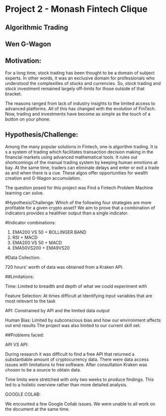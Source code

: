 # Project 2 - Monash Fintech Clique
## Algorithmic Trading

## Wen G-Wagon
## Motivation:

For a long time, stock trading has been thought to be a domain of subject experts. In other words, it was an exclusive domain for professionals who understood the complexities of stocks and currencies. So, stock trading and stock investment remained largely off-limits for those outside of that bracket.

The reasons ranged from lack of industry insights to the limited access to advanced platforms. All of this has changed with the evolution of FinTech. Now, trading and investments have become as simple as the touch of a button on your phone.

## Hypothesis/Challenge:

Among the many popular solutions in Fintech, one is algorithm trading. It is s a system of trading which facilitates transaction decision making in the financial markets using advanced mathematical tools.  It rules out shortcomings of the manual trading system by keeping human emotions at bay. At the same time, traders can eliminate delays and enter or exit a trade as and when there is a cue. These algos offer opportunities for wealth creation and G-Wagon accumulation.

The question posed for this project was Find a Fintech Problem Machine learning can solve. 

#Hypothesis/Challenge: Which of the following four strategies are more profitable for a given crypto asset? We aim to prove that a combination of indicators provides a healthier output than a single indicator.

#Indicator combinations: 

1.	EMA200 VS 50 + BOLLINGER BAND  
2.	RSI + MACD 
3.	EMA200 VS 50 + MACD
4.	EMA50VS200 + EMA9VS20

#Data Collection: 

720 hours’ worth of data was obtained from a Kraken API.

##Limitations: 

Time: Limited to breadth and depth of what we could experiment with

Feature Selection: At times difficult at Identifying input variables that are most relevant to the task 

API: Constrained by API and the limited data output 

Human Bias: Limited by subconscious bias and how our environment affects out end results The project was also limited to our current skill set. 


##Problems faced: 

API VS API: 

During research it was difficult to find a free API that returned a substantiable amount of cryptocurrency data. There were data access issues with limitations to free software. After consultation Kraken was chosen to be a source to obtain data. 

Time limits were stretched with only two weeks to produce findings. This led to a holistic overview rather than more detailed analysis. 

GOOGLE COLAB:

We encounted a few Google Collab issues. We were unable to all work on the document at the same time.  
